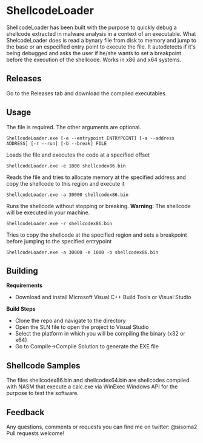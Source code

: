 # ShellcodeLoader

ShellcodeLoader has been built with the purpose to quickly debug a shellcode extracted in malware analysis in a context of an executable.
What ShelcodeLoader does is read a bynary file from disk to memory and jump to the base or an especified entry point to execute the file.
It autodetects if it's being debugged and asks the user if he/she wants to set a breakpoint before the execution of the shellcode.
Works in x86 and x64 systems.

## Releases

Go to the Releases tab and download the compiled executables.

## Usage

The file is required. The other arguments are optional.
```
ShellcodeLoader.exe [-e --entrypoint ENTRYPOINT] [-a --address ADDRESS] [-r --run] [-b --break] FILE
```

Loads the file and executes the code at a specified offset
```
ShellcodeLoader.exe -e 1000 shellcodex86.bin
```

Reads the file and tries to allocate memory at the specified address and copy the shellcode to this region and execute it
```
ShellcodeLoader.exe -a 30000 shellcodex86.bin
```

Runs the shellcode without stopping or breaking. __Warning:__ The shellcode will be executed in your machine.
```
ShellcodeLoader.exe -r shellcodex86.bin
```

Tries to copy the shellcode at the specified region and sets a breakpoint before jumping to the specified entrypoint
```
ShellcodeLoader.exe -a 30000 -e 1000 -b shellcodex86.bin
```

## Building 
__Requirements__
 - Download and install Microsoft Visual C++ Build Tools or Visual Studio 

__Build Steps__
 - Clone the repo and navigate to the directory
 - Open the SLN file to open the project to Visual Studio
 - Select the platform in which you will be compiling the binary (x32 or x64)
 - Go to Compile->Compile Solution to generate the EXE file
 
## Shellcode Samples 

The files shellcodex86.bin and shellcodex64.bin are shellcodes compiled with NASM that execute a calc.exe via WinExec Windows API for the purpose to test the software.

## Feedback

Any questions, comments or requests you can find me on twitter: @sisoma2
Pull requests welcome! 
